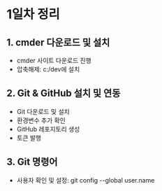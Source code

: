 # 1일차 정리


## 1. cmder 다운로드 및 설치
- cmder 사이트 다운로드 진행
- 압축해제: c:/dev에 설치


## 2. Git & GitHub 설치 및 연동
- Git 다운로드 및 설치
- 환경변수 추가 확인
- GitHub 레포지토리 생성
- 토큰 발행


## 3. Git 명령어
- 사용자 확인 및 설정: git config --global user.name